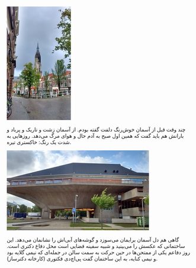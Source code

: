 <!-- 
.. title: پیاده‌روی در دلفت-بیست و هفت جولای دوهزار و پانزده
.. slug: 2015-07-27-lopen-in-delft
.. date: 2015-07-27 20:14:54 UTC+02:00
.. tags: 
.. category: پیاده‌روی در دلفت
.. link: 
.. description: 
.. type: text
-->

![delft](/20150727_080745369_HDR_small.jpg)

چند وقت قبل از آسمان خوش‌رنگ دلفت گفته بودم. از آسمان زشت و تاریک و پرباد و بارانش هم باید گفت که همین اول صبح به آدم حال و هوای مرگ می‌دهد. روزهایی به شدت یک رنگ: خاکستری تیره.

![delft](/20150727_190508402_HDR_small.jpg)

گاهی هم دل آسمان برایمان می‌‌سوزد و گوشه‌های آبی‌اش را نشانمان می‌دهد. این ساختمانی که عکسش را می‌بینید و شبیه سفینه فضایی است محل دفاع دکتری است. روز دفاعم یکی از ممتحن‌ها در حین حرکت به سمت سالن در جمله‌ای که نیمی گلایه بود و نیمی کنایه، به این ساختمان گفت پی‌اچ‌دی فکتوری (کارخانه دکترساز).
